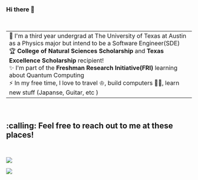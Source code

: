 ### Hi there 👋

<table align="center">
<td>  
📝 I'm a third year undergrad at The University of Texas at Austin as a Physics major but intend to be a Software Engineer(SDE) <br>
🏆 <strong>College of Natural Sciences Scholarship</strong> and <strong> Texas Excellence Scholarship</strong> recipient!<br>
✨ I'm part of the <strong>Freshman Research Initiative(FRI)</strong> learning about Quantum Computing <br>
⚡ In my free time, I love to travel ♔, build computers 🤘🏼, learn new stuff (Japanse, Guitar, etc )<br>
</td> 
<br>
<table>

<br>

<h2>:calling: Feel free to reach out to me at these places!</h2>
<br>

[<img src="https://img.shields.io/badge/linkedin-%230077B5.svg?&style=for-the-badge&logo=linkedin&logoColor=white" />](https://www.linkedin.com/in/enrique-rivera-jr/) 

![](https://www.linkedin.com/in/enrique-rivera-jr/)

